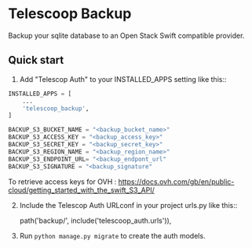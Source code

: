# Telescoop Backup

Backup your sqlite database to an Open Stack Swift compatible provider.

## Quick start

1. Add "Telescop Auth" to your INSTALLED_APPS setting like this::
```python
INSTALLED_APPS = [
    ...
    'telescoop_backup',
]

BACKUP_S3_BUCKET_NAME = "<backup_bucket_name>"
BACKUP_S3_ACCESS_KEY = "<backup_access_key>"
BACKUP_S3_SECRET_KEY = "<backup_secret_key>"
BACKUP_S3_REGION_NAME = "<backup_region_name>"
BACKUP_S3_ENDPOINT_URL= "<backup_endpont_url"
BACKUP_S3_SIGNATURE = "<backup_signature"

```
To retrieve access keys for OVH : 
https://docs.ovh.com/gb/en/public-cloud/getting_started_with_the_swift_S3_API/

2. Include the Telescop Auth URLconf in your project urls.py like this::

    path('backup/', include('telescoop_auth.urls')),

3. Run ``python manage.py migrate`` to create the auth models.

